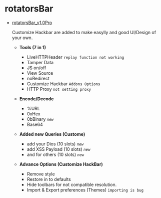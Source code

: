# rotatorsBar

- [rotatorsBar_v1.0Pro]()
  <p>Customize Hackbar are added to make easylly and good UI/Design of your own.</p>
  
    - <b>Tools (7 in 1)</b>
    
      - LiveHTTPHeader `replay function not working` 
      - Tamper Data
      - JS on/off
      - View Source
      - noRedirect
      - Customize Hackbar `Addons Options`
      - HTTP Proxy `not setting proxy`

    - <b>Encode/Decode</b>
      - %URL
      - 0xHex
      - 0bBinary <i>`new`</i>
      - Base64 
    
    - <b>Added new Queries (Custome)</b>
      - add your Dios (10 slots)  <i>`new`</i>
      - add XSS Payload (10 slots)  <i>`new`</i>
      - and for others (10 slots) <i>`new`</i>

    - <b>Advance Options (Customize HackBar)</b>
      - Remove style
      - Restore in to defaults
      - Hide toolbars for not compatible resolution.
      - Import & Export preferences (Themes) `importing is bug`
